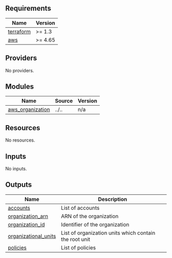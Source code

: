 <!-- BEGIN_TF_DOCS -->
## Requirements

| Name | Version |
|------|---------|
| <a name="requirement_terraform"></a> [terraform](#requirement\_terraform) | >= 1.3 |
| <a name="requirement_aws"></a> [aws](#requirement\_aws) | >= 4.65 |

## Providers

No providers.

## Modules

| Name | Source | Version |
|------|--------|---------|
| <a name="module_aws_organization"></a> [aws\_organization](#module\_aws\_organization) | ../.. | n/a |

## Resources

No resources.

## Inputs

No inputs.

## Outputs

| Name | Description |
|------|-------------|
| <a name="output_accounts"></a> [accounts](#output\_accounts) | List of accounts |
| <a name="output_organization_arn"></a> [organization\_arn](#output\_organization\_arn) | ARN of the organization |
| <a name="output_organization_id"></a> [organization\_id](#output\_organization\_id) | Identifier of the organization |
| <a name="output_organizational_units"></a> [organizational\_units](#output\_organizational\_units) | List of organization units which contain the root unit |
| <a name="output_policies"></a> [policies](#output\_policies) | List of policies |
<!-- END_TF_DOCS -->